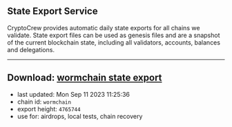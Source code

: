 ## State Export Service
CryptoCrew provides automatic daily state exports for all chains we validate. State export files can be used as genesis files and are a snapshot of the current blockchain state, including all validators, accounts, balances and delegations.

---
**Download: [wormchain state export](https://dl.ccvalidators.com/SERVICE/wormchain/wormchain_export_4765744.json)**
---

- last updated: Mon Sep 11 2023 11:25:36
- chain id: `wormchain`
- export height: `4765744`
- use for: airdrops, local tests, chain recovery
